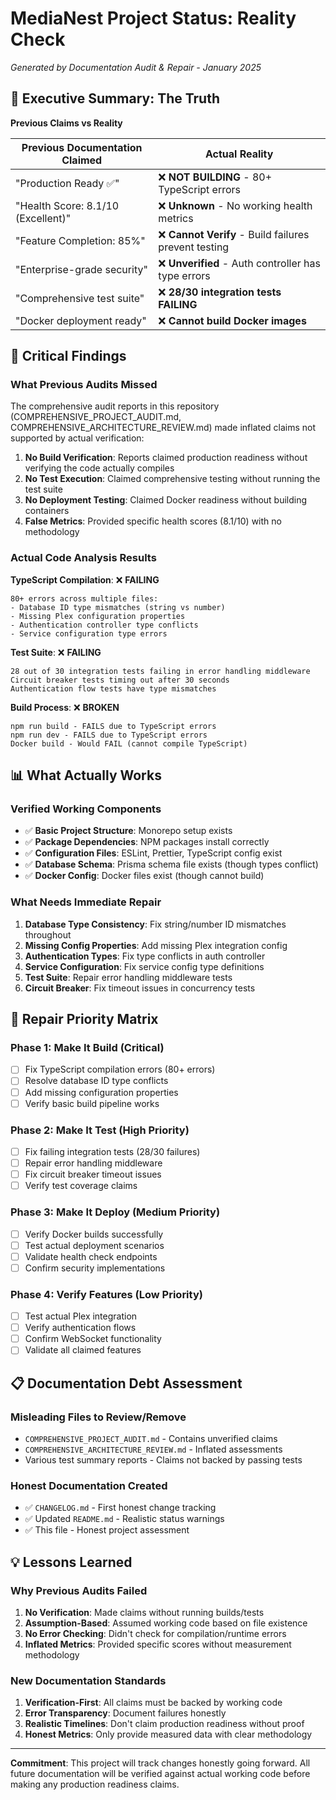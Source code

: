 # MediaNest Project Status: Reality Check

_Generated by Documentation Audit & Repair - January 2025_

## 🎯 Executive Summary: The Truth

**Previous Claims vs Reality**

| Previous Documentation Claimed     | Actual Reality                                        |
| ---------------------------------- | ----------------------------------------------------- |
| "Production Ready ✅"              | ❌ **NOT BUILDING** - 80+ TypeScript errors           |
| "Health Score: 8.1/10 (Excellent)" | ❌ **Unknown** - No working health metrics            |
| "Feature Completion: 85%"          | ❌ **Cannot Verify** - Build failures prevent testing |
| "Enterprise-grade security"        | ❌ **Unverified** - Auth controller has type errors   |
| "Comprehensive test suite"         | ❌ **28/30 integration tests FAILING**                |
| "Docker deployment ready"          | ❌ **Cannot build Docker images**                     |

## 🚨 Critical Findings

### What Previous Audits Missed

The comprehensive audit reports in this repository (COMPREHENSIVE_PROJECT_AUDIT.md, COMPREHENSIVE_ARCHITECTURE_REVIEW.md) made inflated claims not supported by actual verification:

1. **No Build Verification**: Reports claimed production readiness without verifying the code actually compiles
2. **No Test Execution**: Claimed comprehensive testing without running the test suite
3. **No Deployment Testing**: Claimed Docker readiness without building containers
4. **False Metrics**: Provided specific health scores (8.1/10) with no methodology

### Actual Code Analysis Results

**TypeScript Compilation**: ❌ **FAILING**

```
80+ errors across multiple files:
- Database ID type mismatches (string vs number)
- Missing Plex configuration properties
- Authentication controller type conflicts
- Service configuration type errors
```

**Test Suite**: ❌ **FAILING**

```
28 out of 30 integration tests failing in error handling middleware
Circuit breaker tests timing out after 30 seconds
Authentication flow tests have type mismatches
```

**Build Process**: ❌ **BROKEN**

```
npm run build - FAILS due to TypeScript errors
npm run dev - FAILS due to TypeScript errors
Docker build - Would FAIL (cannot compile TypeScript)
```

## 📊 What Actually Works

### Verified Working Components

- ✅ **Basic Project Structure**: Monorepo setup exists
- ✅ **Package Dependencies**: NPM packages install correctly
- ✅ **Configuration Files**: ESLint, Prettier, TypeScript config exist
- ✅ **Database Schema**: Prisma schema file exists (though types conflict)
- ✅ **Docker Config**: Docker files exist (though cannot build)

### What Needs Immediate Repair

1. **Database Type Consistency**: Fix string/number ID mismatches throughout
2. **Missing Config Properties**: Add missing Plex integration config
3. **Authentication Types**: Fix type conflicts in auth controller
4. **Service Configuration**: Fix service config type definitions
5. **Test Suite**: Repair error handling middleware tests
6. **Circuit Breaker**: Fix timeout issues in concurrency tests

## 🎯 Repair Priority Matrix

### Phase 1: Make It Build (Critical)

- [ ] Fix TypeScript compilation errors (80+ errors)
- [ ] Resolve database ID type conflicts
- [ ] Add missing configuration properties
- [ ] Verify basic build pipeline works

### Phase 2: Make It Test (High Priority)

- [ ] Fix failing integration tests (28/30 failures)
- [ ] Repair error handling middleware
- [ ] Fix circuit breaker timeout issues
- [ ] Verify test coverage claims

### Phase 3: Make It Deploy (Medium Priority)

- [ ] Verify Docker builds successfully
- [ ] Test actual deployment scenarios
- [ ] Validate health check endpoints
- [ ] Confirm security implementations

### Phase 4: Verify Features (Low Priority)

- [ ] Test actual Plex integration
- [ ] Verify authentication flows
- [ ] Confirm WebSocket functionality
- [ ] Validate all claimed features

## 📋 Documentation Debt Assessment

### Misleading Files to Review/Remove

- `COMPREHENSIVE_PROJECT_AUDIT.md` - Contains unverified claims
- `COMPREHENSIVE_ARCHITECTURE_REVIEW.md` - Inflated assessments
- Various test summary reports - Claims not backed by passing tests

### Honest Documentation Created

- ✅ `CHANGELOG.md` - First honest change tracking
- ✅ Updated `README.md` - Realistic status warnings
- ✅ This file - Honest project assessment

## 💡 Lessons Learned

### Why Previous Audits Failed

1. **No Verification**: Made claims without running builds/tests
2. **Assumption-Based**: Assumed working code based on file existence
3. **No Error Checking**: Didn't check for compilation/runtime errors
4. **Inflated Metrics**: Provided specific scores without measurement methodology

### New Documentation Standards

1. **Verification-First**: All claims must be backed by working code
2. **Error Transparency**: Document failures honestly
3. **Realistic Timelines**: Don't claim production readiness without proof
4. **Honest Metrics**: Only provide measured data with clear methodology

---

**Commitment**: This project will track changes honestly going forward. All future documentation will be verified against actual working code before making any production readiness claims.
